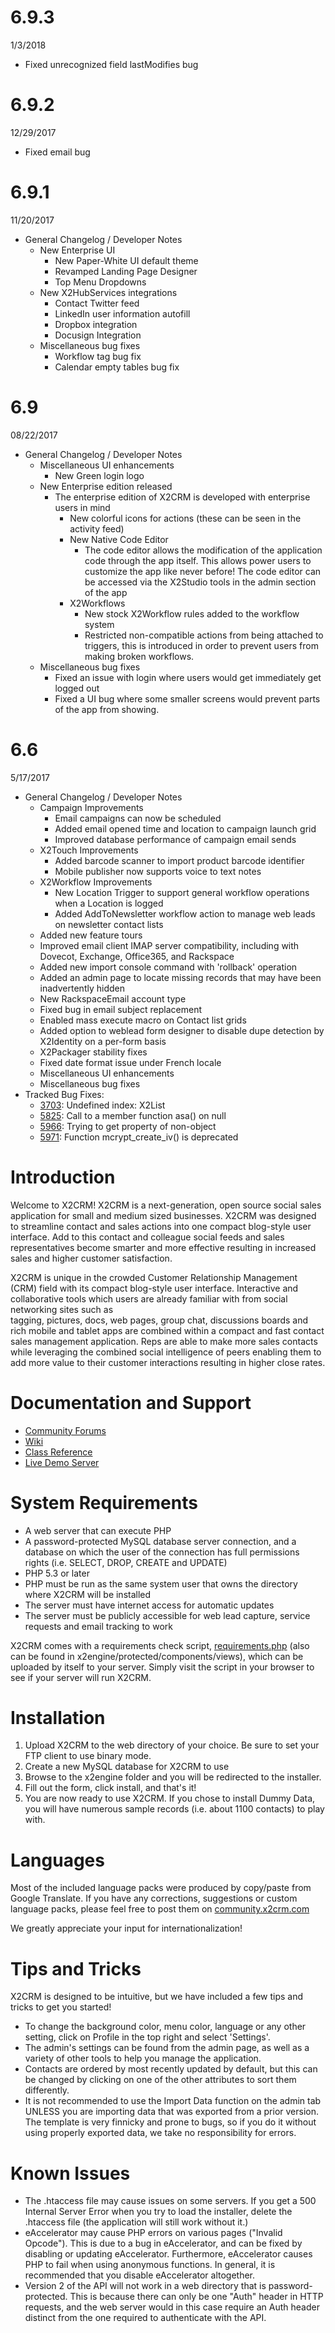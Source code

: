 # 6.9.3 #
1/3/2018
* Fixed unrecognized field lastModifies bug

# 6.9.2 #
12/29/2017
* Fixed email bug

# 6.9.1 #
11/20/2017
* General Changelog / Developer Notes
  * New Enterprise UI
    * New Paper-White UI default theme
    * Revamped Landing Page Designer
    * Top Menu Dropdowns
  * New X2HubServices integrations
    * Contact Twitter feed
    * LinkedIn user information autofill
    * Dropbox integration
    * Docusign Integration
  * Miscellaneous bug fixes
    * Workflow tag bug fix
    * Calendar empty tables bug fix

# 6.9 #
08/22/2017
* General Changelog / Developer Notes
  * Miscellaneous UI enhancements
    * New Green login logo
  * New Enterprise edition released
    * The enterprise edition of X2CRM is developed with enterprise users in mind
      * New colorful icons for actions (these can be seen in the activity feed)
      * New Native Code Editor
        * The code editor allows the modification of the application code through the app itself. This allows power users to customize the app like never before! The code editor can be accessed via the X2Studio tools in the admin section of the app
      * X2Workflows
        * New stock X2Workflow rules added to the workflow system
        * Restricted non-compatible actions from being attached to triggers, this is introduced in order to prevent users from making broken workflows.
  * Miscellaneous bug fixes
    * Fixed an issue with login where users would get immediately get logged out
    * Fixed a UI bug where some smaller screens would prevent parts of the app from showing.

# 6.6 #
5/17/2017
* General Changelog / Developer Notes
  * Campaign Improvements
    * Email campaigns can now be scheduled
    * Added email opened time and location to campaign launch grid
    * Improved database performance of campaign email sends
  * X2Touch Improvements
    * Added barcode scanner to import product barcode identifier
    * Mobile publisher now supports voice to text notes
  * X2Workflow Improvements
    * New Location Trigger to support general workflow operations when a Location is logged
    * Added AddToNewsletter workflow action to manage web leads on newsletter contact lists
  * Added new feature tours
  * Improved email client IMAP server compatibility, including with Dovecot, Exchange, Office365, and Rackspace
  * Added new import console command with 'rollback' operation
  * Added an admin page to locate missing records that may have been inadvertently hidden
  * New RackspaceEmail account type
  * Fixed bug in email subject replacement
  * Enabled mass execute macro on Contact list grids
  * Added option to weblead form designer to disable dupe detection by X2Identity on a per-form basis
  * X2Packager stability fixes
  * Fixed date format issue under French locale
  * Miscellaneous UI enhancements
  * Miscellaneous bug fixes
* Tracked Bug Fixes:
  * [3703](http://x2software.com/index.php/bugReports/3703): Undefined index: X2List
  * [5825](http://x2software.com/index.php/bugReports/5825): Call to a member function asa() on null
  * [5966](http://x2software.com/index.php/bugReports/5966): Trying to get property of non-object
  * [5971](http://x2software.com/index.php/bugReports/5971): Function mcrypt_create_iv() is deprecated

# Introduction #
Welcome to X2CRM!
X2CRM is a next-generation,  open source social sales application for small and 
medium sized businesses.  X2CRM  was designed to  streamline  contact and sales 
actions into  one  compact blog-style user interface.  Add to this contact  and
colleague social feeds  and  sales  representatives  become  smarter  and  more
effective resulting in increased sales and higher customer satisfaction.

X2CRM is  unique  in the  crowded  Customer Relationship Management (CRM) field 
with its compact blog-style user interface. Interactive and collaborative tools 
which  users are already  familiar  with from  social networking  sites such as  
tagging,  pictures,  docs,  web pages,  group chat, discussions boards and rich 
mobile and tablet apps are combined within a  compact  and  fast  contact sales 
management application. Reps  are  able  to  make  more  sales  contacts  while 
leveraging the combined  social intelligence of peers enabling them to add more 
value to their customer interactions resulting in higher close rates. 

# Documentation and Support #
* [Community Forums](http://community.x2crm.com/)
* [Wiki](http://wiki.x2crm.com)
* [Class Reference](http://doc.x2crm.com/)
* [Live Demo Server](http://demo.x2crm.com/)

# System Requirements #
* A web server that can execute PHP
* A password-protected MySQL database server connection, and a database on 
  which the user of the connection has full permissions rights (i.e. SELECT, 
  DROP, CREATE and UPDATE)
* PHP 5.3 or later
* PHP must be run as the same system user that owns the directory where X2CRM 
  will be installed
* The server must have internet access for automatic updates
* The server must be publicly accessible for web lead capture, service requests 
  and email tracking to work

X2CRM comes with a requirements check script, 
[requirements.php](https://x2planet.com/installs/requirements.php) (also can be 
found in x2engine/protected/components/views), which can be uploaded by itself 
to your server. Simply visit the script in your browser to see if your server 
will run X2CRM.

# Installation #
1. Upload X2CRM to the web directory of your choice. Be sure to set your FTP 
   client to use binary mode.
2. Create a new MySQL database for X2CRM to use
3. Browse to the x2engine folder and you will be redirected to the installer.
4. Fill out the form, click install, and that's it!
5. You are now ready to use X2CRM.  If you chose to install Dummy Data,  you 
   will have numerous sample records (i.e. about 1100 contacts) to play with.

# Languages #
Most of the  included language packs were produced by  copy/paste  from  Google 
Translate.  If you have any  corrections,  suggestions or custom 
language packs, please feel free to post them on [community.x2crm.com](http://community.x2crm.com)

We greatly appreciate your input for internationalization!


# Tips and Tricks #
X2CRM  is designed to be intuitive,  but we have included a few tips and tricks 
to get you started!
* To change the background color,  menu color,  language  or any other setting, 
  click on Profile in the top right and select 'Settings'.
* The admin's settings  can be found from the admin page,  as well as a variety 
  of other tools to help you manage the application.
* Contacts are ordered by most  recently  updated  by default,  but this can be 
  changed by clicking on one of the other attributes to sort them differently.
* It is not recommended to use the Import Data function on the admin tab UNLESS 
  you are importing data that was exported from a  prior version.  The template 
  is very finnicky and prone to bugs,  so if you do it  without  using properly 
  exported data, we take no responsibility for errors.


# Known Issues #
- The  .htaccess  file  may  cause  issues  on  some  servers.  If  you  get  a 
  500 Internal Server Error  when you  try  to load the installer,  delete  the
  .htaccess file (the application will still work without it.)
- eAccelerator may cause PHP errors on various pages  ("Invalid Opcode").  This 
  is due to a bug in eAccelerator, and can be fixed by disabling or updating
  eAccelerator. Furthermore, eAccelerator causes PHP to fail when using 
  anonymous functions. In general, it is recommended that you disable 
  eAccelerator altogether.
- Version 2 of the API will not work in a web directory that is password-protected.
  This is because there can only be one "Auth" header in HTTP requests, and the web
  server would in this case require an Auth header distinct from the one required 
  to authenticate with the API.
